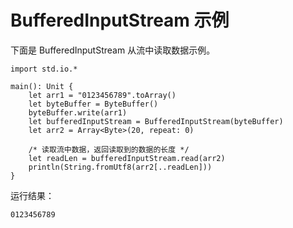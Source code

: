 # BufferedInputStream 示例

下面是 BufferedInputStream 从流中读取数据示例。
<!-- verify -->

```cangjie
import std.io.*

main(): Unit {
    let arr1 = "0123456789".toArray()
    let byteBuffer = ByteBuffer()
    byteBuffer.write(arr1)
    let bufferedInputStream = BufferedInputStream(byteBuffer)
    let arr2 = Array<Byte>(20, repeat: 0)

    /* 读取流中数据，返回读取到的数据的长度 */
    let readLen = bufferedInputStream.read(arr2)
    println(String.fromUtf8(arr2[..readLen]))
}
```

运行结果：

```text
0123456789
```
